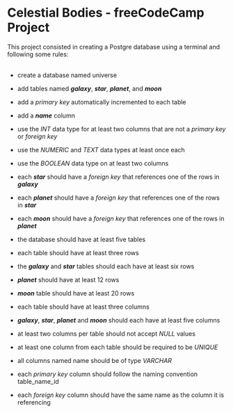 # Celestial Bodies - freeCodeCamp Project

This project consisted in creating a Postgre database using a terminal and following some rules:<br />
<br />

- create a database named universe <br />

- add tables named **_galaxy_**, **_star_**, **_planet_**, and **_moon_** <br />

- add a _primary key_ automatically incremented to each table <br />

- add a **_name_** column <br />

- use the _INT_ data type for at least two columns that are not a _primary key_ or _foreign key_ <br />

- use the _NUMERIC_ and _TEXT_ data types at least once each <br />

- use the _BOOLEAN_ data type on at least two columns <br />

- each **_star_** should have a _foreign key_ that references one of the rows in **_galaxy_** <br />

- each **_planet_** should have a _foreign key_ that references one of the rows in **_star_** <br />

- each **_moon_** should have a _foreign key_ that references one of the rows in **_planet_** <br />

- the database should have at least five tables <br />

- each table should have at least three rows <br />

- the **_galaxy_** and **_star_** tables should each have at least six rows <br />

- **_planet_** should have at least 12 rows <br />

- **_moon_** table should have at least 20 rows <br />

- each table should have at least three columns <br />

- **_galaxy_**, **_star_**, **_planet_** and **_moon_** should each have at least five columns <br />

- at least two columns per table should not accept _NULL_ values <br />

- at least one column from each table should be required to be _UNIQUE_ <br />

- all columns named name should be of type _VARCHAR_ <br />

- each _primary key_ column should follow the naming convention table_name_id <br />

- each _foreign key_ column should have the same name as the column it is referencing <br />
